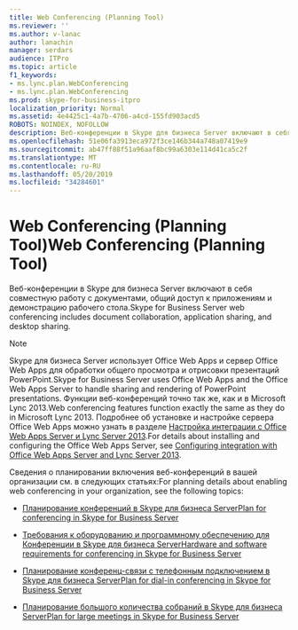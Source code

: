 ```yaml
---
title: Web Conferencing (Planning Tool)
ms.reviewer: ''
ms.author: v-lanac
author: lanachin
manager: serdars
audience: ITPro
ms.topic: article
f1_keywords:
- ms.lync.plan.WebConferencing
- ms.lync.plan.WebConferencing
ms.prod: skype-for-business-itpro
localization_priority: Normal
ms.assetid: 4e4425c1-4a7b-4706-a4cd-155fd903acd5
ROBOTS: NOINDEX, NOFOLLOW
description: Веб-конференции в Skype для бизнеса Server включают в себя совместную работу с документами, общий доступ к приложениям и демонстрацию рабочего стола.
ms.openlocfilehash: 51e06fa3913eca972f3ce146b344a748a07419e9
ms.sourcegitcommit: ab47ff88f51a96aaf8bc99a6303e114d41ca5c2f
ms.translationtype: MT
ms.contentlocale: ru-RU
ms.lasthandoff: 05/20/2019
ms.locfileid: "34284601"
---
```

# <a name="web-conferencing-planning-tool"></a><span data-ttu-id="3e5ab-103">Web Conferencing (Planning Tool)</span><span class="sxs-lookup"><span data-stu-id="3e5ab-103">Web Conferencing (Planning Tool)</span></span>
 
<span data-ttu-id="3e5ab-104">Веб-конференции в Skype для бизнеса Server включают в себя совместную работу с документами, общий доступ к приложениям и демонстрацию рабочего стола.</span><span class="sxs-lookup"><span data-stu-id="3e5ab-104">Skype for Business Server web conferencing includes document collaboration, application sharing, and desktop sharing.</span></span>
  
> [!NOTE]
> <span data-ttu-id="3e5ab-105">Skype для бизнеса Server использует Office Web Apps и сервер Office Web Apps для обработки общего просмотра и отрисовки презентаций PowerPoint.</span><span class="sxs-lookup"><span data-stu-id="3e5ab-105">Skype for Business Server uses Office Web Apps and the Office Web Apps Server to handle sharing and rendering of PowerPoint presentations.</span></span> <span data-ttu-id="3e5ab-106">Функции веб-конференций точно так же, как и в Microsoft Lync 2013.</span><span class="sxs-lookup"><span data-stu-id="3e5ab-106">Web conferencing features function exactly the same as they do in Microsoft Lync 2013.</span></span> <span data-ttu-id="3e5ab-107">Подробнее об установке и настройке сервера Office Web Apps можно узнать в разделе [Настройка интеграции с Office Web Apps Server и Lync Server 2013](https://technet.microsoft.com/en-us/library/jj204792%28v=ocs.15%29.aspx).</span><span class="sxs-lookup"><span data-stu-id="3e5ab-107">For details about installing and configuring the Office Web Apps Server, see [Configuring integration with Office Web Apps Server and Lync Server 2013](https://technet.microsoft.com/en-us/library/jj204792%28v=ocs.15%29.aspx).</span></span> 
  
<span data-ttu-id="3e5ab-108">Сведения о планировании включения веб-конференций в вашей организации см. в следующих статьях:</span><span class="sxs-lookup"><span data-stu-id="3e5ab-108">For planning details about enabling web conferencing in your organization, see the following topics:</span></span> 
  
- [<span data-ttu-id="3e5ab-109">Планирование конференций в Skype для бизнеса Server</span><span class="sxs-lookup"><span data-stu-id="3e5ab-109">Plan for conferencing in Skype for Business Server</span></span>](../../../plan-your-deployment/conferencing/conferencing.md)
    
- [<span data-ttu-id="3e5ab-110">Требования к оборудованию и программному обеспечению для Конференции в Skype для бизнеса Server</span><span class="sxs-lookup"><span data-stu-id="3e5ab-110">Hardware and software requirements for conferencing in Skype for Business Server</span></span>](../../../plan-your-deployment/conferencing/hardware-and-software-requirements.md)
    
- [<span data-ttu-id="3e5ab-111">Планирование конференц-связи с телефонным подключением в Skype для бизнеса Server</span><span class="sxs-lookup"><span data-stu-id="3e5ab-111">Plan for dial-in conferencing in Skype for Business Server</span></span>](../../../plan-your-deployment/conferencing/dial-in-conferencing.md)
    
- [<span data-ttu-id="3e5ab-112">Планирование большого количества собраний в Skype для бизнеса Server</span><span class="sxs-lookup"><span data-stu-id="3e5ab-112">Plan for large meetings in Skype for Business Server</span></span>](../../../plan-your-deployment/conferencing/large-meetings.md)
    

